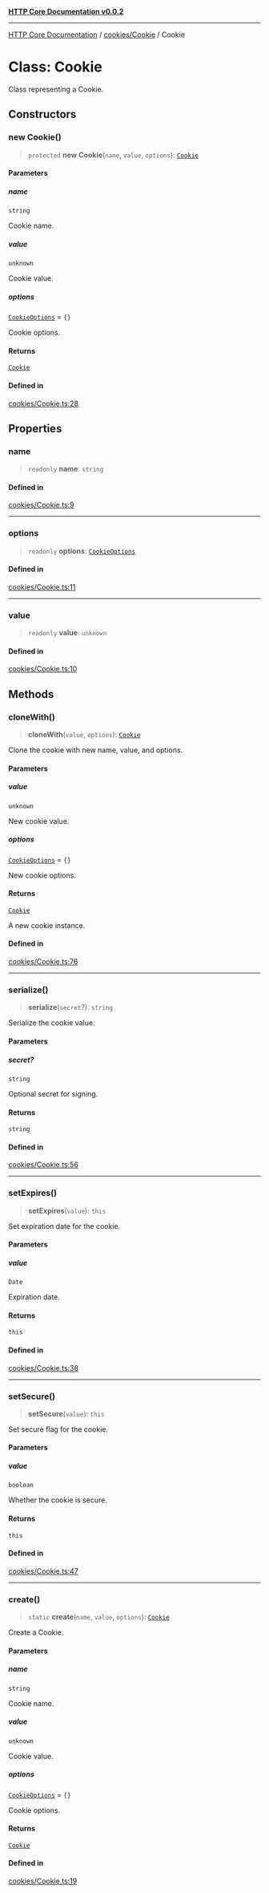 [**HTTP Core Documentation v0.0.2**](../../../README.md)

***

[HTTP Core Documentation](../../../modules.md) / [cookies/Cookie](../README.md) / Cookie

# Class: Cookie

Class representing a Cookie.

## Constructors

### new Cookie()

> `protected` **new Cookie**(`name`, `value`, `options`): [`Cookie`](Cookie.md)

#### Parameters

##### name

`string`

Cookie name.

##### value

`unknown`

Cookie value.

##### options

[`CookieOptions`](../../../options/HttpConfig/interfaces/CookieOptions.md) = `{}`

Cookie options.

#### Returns

[`Cookie`](Cookie.md)

#### Defined in

[cookies/Cookie.ts:28](https://github.com/stonemjs/http-core/blob/ed7c2187bd85b6877da7cd9f8c94448716446e07/src/cookies/Cookie.ts#L28)

## Properties

### name

> `readonly` **name**: `string`

#### Defined in

[cookies/Cookie.ts:9](https://github.com/stonemjs/http-core/blob/ed7c2187bd85b6877da7cd9f8c94448716446e07/src/cookies/Cookie.ts#L9)

***

### options

> `readonly` **options**: [`CookieOptions`](../../../options/HttpConfig/interfaces/CookieOptions.md)

#### Defined in

[cookies/Cookie.ts:11](https://github.com/stonemjs/http-core/blob/ed7c2187bd85b6877da7cd9f8c94448716446e07/src/cookies/Cookie.ts#L11)

***

### value

> `readonly` **value**: `unknown`

#### Defined in

[cookies/Cookie.ts:10](https://github.com/stonemjs/http-core/blob/ed7c2187bd85b6877da7cd9f8c94448716446e07/src/cookies/Cookie.ts#L10)

## Methods

### cloneWith()

> **cloneWith**(`value`, `options`): [`Cookie`](Cookie.md)

Clone the cookie with new name, value, and options.

#### Parameters

##### value

`unknown`

New cookie value.

##### options

[`CookieOptions`](../../../options/HttpConfig/interfaces/CookieOptions.md) = `{}`

New cookie options.

#### Returns

[`Cookie`](Cookie.md)

A new cookie instance.

#### Defined in

[cookies/Cookie.ts:76](https://github.com/stonemjs/http-core/blob/ed7c2187bd85b6877da7cd9f8c94448716446e07/src/cookies/Cookie.ts#L76)

***

### serialize()

> **serialize**(`secret`?): `string`

Serialize the cookie value.

#### Parameters

##### secret?

`string`

Optional secret for signing.

#### Returns

`string`

#### Defined in

[cookies/Cookie.ts:56](https://github.com/stonemjs/http-core/blob/ed7c2187bd85b6877da7cd9f8c94448716446e07/src/cookies/Cookie.ts#L56)

***

### setExpires()

> **setExpires**(`value`): `this`

Set expiration date for the cookie.

#### Parameters

##### value

`Date`

Expiration date.

#### Returns

`this`

#### Defined in

[cookies/Cookie.ts:38](https://github.com/stonemjs/http-core/blob/ed7c2187bd85b6877da7cd9f8c94448716446e07/src/cookies/Cookie.ts#L38)

***

### setSecure()

> **setSecure**(`value`): `this`

Set secure flag for the cookie.

#### Parameters

##### value

`boolean`

Whether the cookie is secure.

#### Returns

`this`

#### Defined in

[cookies/Cookie.ts:47](https://github.com/stonemjs/http-core/blob/ed7c2187bd85b6877da7cd9f8c94448716446e07/src/cookies/Cookie.ts#L47)

***

### create()

> `static` **create**(`name`, `value`, `options`): [`Cookie`](Cookie.md)

Create a Cookie.

#### Parameters

##### name

`string`

Cookie name.

##### value

`unknown`

Cookie value.

##### options

[`CookieOptions`](../../../options/HttpConfig/interfaces/CookieOptions.md) = `{}`

Cookie options.

#### Returns

[`Cookie`](Cookie.md)

#### Defined in

[cookies/Cookie.ts:19](https://github.com/stonemjs/http-core/blob/ed7c2187bd85b6877da7cd9f8c94448716446e07/src/cookies/Cookie.ts#L19)
